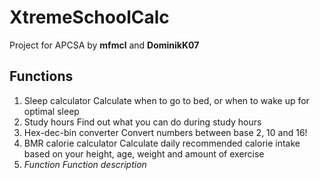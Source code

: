 # XtremeSchoolCalc
Project for APCSA by **mfmcl** and **DominikK07**

## Functions

1. Sleep calculator
	Calculate when to go to bed, or when to wake up for optimal sleep
2. Study hours
	Find out what you can do during study hours
3. Hex-dec-bin converter
	Convert numbers between base 2, 10 and 16!
4. BMR calorie calculator
	Calculate daily recommended calorie intake based on your height, age, weight and amount of exercise
5. *Function*
	*Function description*







